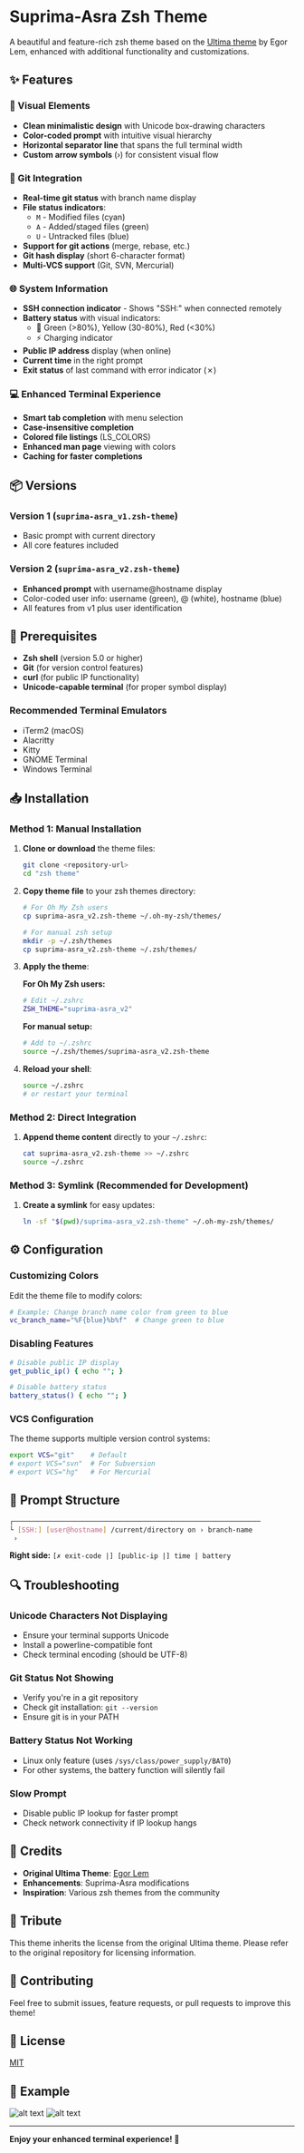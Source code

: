 # Suprima-Asra Zsh Theme

A beautiful and feature-rich zsh theme based on the [Ultima theme](https://github.com/egorlem/ultima.zsh-theme) by Egor Lem, enhanced with additional functionality and customizations.

## ✨ Features

### 🎨 Visual Elements

- **Clean minimalistic design** with Unicode box-drawing characters
- **Color-coded prompt** with intuitive visual hierarchy
- **Horizontal separator line** that spans the full terminal width
- **Custom arrow symbols** (›) for consistent visual flow

### 🔧 Git Integration

- **Real-time git status** with branch name display
- **File status indicators**:
  - `M` - Modified files (cyan)
  - `A` - Added/staged files (green)
  - `U` - Untracked files (blue)
- **Support for git actions** (merge, rebase, etc.)
- **Git hash display** (short 6-character format)
- **Multi-VCS support** (Git, SVN, Mercurial)

### 🌐 System Information

- **SSH connection indicator** - Shows "SSH:" when connected remotely
- **Battery status** with visual indicators:
  - 🔋 Green (>80%), Yellow (30-80%), Red (<30%)
  - ⚡ Charging indicator
- **Public IP address** display (when online)
- **Current time** in the right prompt
- **Exit status** of last command with error indicator (✗)

### 💻 Enhanced Terminal Experience

- **Smart tab completion** with menu selection
- **Case-insensitive completion**
- **Colored file listings** (LS_COLORS)
- **Enhanced man page** viewing with colors
- **Caching for faster completions**

## 📦 Versions

### Version 1 (`suprima-asra_v1.zsh-theme`)

- Basic prompt with current directory
- All core features included

### Version 2 (`suprima-asra_v2.zsh-theme`)

- **Enhanced prompt** with username@hostname display
- Color-coded user info: username (green), @ (white), hostname (blue)
- All features from v1 plus user identification

## 🔧 Prerequisites

- **Zsh shell** (version 5.0 or higher)
- **Git** (for version control features)
- **curl** (for public IP functionality)
- **Unicode-capable terminal** (for proper symbol display)

### Recommended Terminal Emulators

- iTerm2 (macOS)
- Alacritty
- Kitty
- GNOME Terminal
- Windows Terminal

## 📥 Installation

### Method 1: Manual Installation

1. **Clone or download** the theme files:

   ```bash
   git clone <repository-url>
   cd "zsh theme"
   ```

2. **Copy theme file** to your zsh themes directory:

   ```bash
   # For Oh My Zsh users
   cp suprima-asra_v2.zsh-theme ~/.oh-my-zsh/themes/

   # For manual zsh setup
   mkdir -p ~/.zsh/themes
   cp suprima-asra_v2.zsh-theme ~/.zsh/themes/
   ```

3. **Apply the theme**:

   **For Oh My Zsh users:**

   ```bash
   # Edit ~/.zshrc
   ZSH_THEME="suprima-asra_v2"
   ```

   **For manual setup:**

   ```bash
   # Add to ~/.zshrc
   source ~/.zsh/themes/suprima-asra_v2.zsh-theme
   ```

4. **Reload your shell**:

   ```bash
   source ~/.zshrc
   # or restart your terminal
   ```

### Method 2: Direct Integration

1. **Append theme content** directly to your `~/.zshrc`:

   ```bash
   cat suprima-asra_v2.zsh-theme >> ~/.zshrc
   source ~/.zshrc
   ```

### Method 3: Symlink (Recommended for Development)

1. **Create a symlink** for easy updates:

   ```bash
   ln -sf "$(pwd)/suprima-asra_v2.zsh-theme" ~/.oh-my-zsh/themes/
   ```

## ⚙️ Configuration

### Customizing Colors

Edit the theme file to modify colors:

```bash
# Example: Change branch name color from green to blue
vc_branch_name="%F{blue}%b%f"  # Change green to blue
```

### Disabling Features

```bash
# Disable public IP display
get_public_ip() { echo ""; }

# Disable battery status
battery_status() { echo ""; }
```

### VCS Configuration

The theme supports multiple version control systems:

```bash
export VCS="git"    # Default
# export VCS="svn"  # For Subversion
# export VCS="hg"   # For Mercurial
```

## 🎯 Prompt Structure

```bash
┌─────────────────────────────────────────────────────────────
└ [SSH:] [user@hostname] /current/directory on › branch-name
 › 
```

**Right side:** `[✗ exit-code |] [public-ip |] time | battery`

## 🔍 Troubleshooting

### Unicode Characters Not Displaying

- Ensure your terminal supports Unicode
- Install a powerline-compatible font
- Check terminal encoding (should be UTF-8)

### Git Status Not Showing

- Verify you're in a git repository
- Check git installation: `git --version`
- Ensure git is in your PATH

### Battery Status Not Working

- Linux only feature (uses `/sys/class/power_supply/BAT0`)
- For other systems, the battery function will silently fail

### Slow Prompt

- Disable public IP lookup for faster prompt
- Check network connectivity if IP lookup hangs

## 🙏 Credits

- **Original Ultima Theme**: [Egor Lem](https://github.com/egorlem/ultima.zsh-theme)
- **Enhancements**: Suprima-Asra modifications
- **Inspiration**: Various zsh themes from the community

## 📄 Tribute

This theme inherits the license from the original Ultima theme. Please refer to the original repository for licensing information.

## 🤝 Contributing

Feel free to submit issues, feature requests, or pull requests to improve this theme!

## 📄 License

[MIT](LICENSE)

## 📄 Example

![alt text](sample/suprima_v1.png)
![alt text](sample/suprima_v2.png)

---

**Enjoy your enhanced terminal experience! 🚀**
